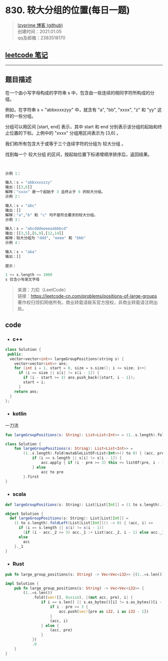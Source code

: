 # 830. 较大分组的位置(每日一题)

> [lzyprime 博客 (github)](https://lzyprime.github.io)   
> 创建时间：2021.01.05  
> qq及邮箱：2383518170  

## [leetcode 笔记](https://lzyprime.github.io/leetcode/leetcode)

---

## 题目描述

在一个由小写字母构成的字符串 s 中，包含由一些连续的相同字符所构成的分组。

例如，在字符串 s = "abbxxxxzyy" 中，就含有 "a", "bb", "xxxx", "z" 和 "yy" 这样的一些分组。

分组可以用区间 [start, end] 表示，其中 start 和 end 分别表示该分组的起始和终止位置的下标。上例中的 "xxxx" 分组用区间表示为 [3,6] 。

我们称所有包含大于或等于三个连续字符的分组为 较大分组 。

找到每一个 较大分组 的区间，按起始位置下标递增顺序排序后，返回结果。

 
```py
示例 1：

输入：s = "abbxxxxzzy"
输出：[[3,6]]
解释："xxxx" 是一个起始于 3 且终止于 6 的较大分组。
示例 2：

输入：s = "abc"
输出：[]
解释："a","b" 和 "c" 均不是符合要求的较大分组。
示例 3：

输入：s = "abcdddeeeeaabbbcd"
输出：[[3,5],[6,9],[12,14]]
解释：较大分组为 "ddd", "eeee" 和 "bbb"
示例 4：

输入：s = "aba"
输出：[]
 
提示：

1 <= s.length <= 1000
s 仅含小写英文字母
```

> 来源：力扣（LeetCode）  
> 链接：https://leetcode-cn.com/problems/positions-of-large-groups  
> 著作权归领扣网络所有。商业转载请联系官方授权，非商业转载请注明出处。  

## code

- ### c++

```c++
class Solution {
 public:
  vector<vector<int>> largeGroupPositions(string s) {
    vector<vector<int>> ans;
    for (int i = 1, start = 0, size = s.size(); i <= size; i++)
      if (i == size || s[i] != s[i - 1]) {
        if (i - start >= 3) ans.push_back({start, i - 1});
        start = i;
      }
    return ans;
  }
};
```


- ### kotlin

一刀流

```kotlin
fun largeGroupPositions(s: String): List<List<Int>> = (1..s.length).fold(mutableListOf<List<Int>>() to 0) { (acc, pre), i -> if (i == s.length || s[i] != s[i - 1]) { acc.apply { if (i - pre >= 3) this += listOf(pre, i - 1) } to i } else acc to pre }.first
```

```kotlin
class Solution {
    fun largeGroupPositions(s: String): List<List<Int>> =
        (1..s.length).fold(mutableListOf<List<Int>>() to 0) { (acc, pre), i ->
            if (i == s.length || s[i] != s[i - 1]) {
                acc.apply { if (i - pre >= 3) this += listOf(pre, i - 1) } to i
            } else
                acc to pre
        }.first
}
```

- ### scala

```scala
def largeGroupPositions(s: String): List[List[Int]] = (1 to s.length).foldLeft(List[List[Int]]() -> 0) { (acc, i) => if (i == s.length || s(i) != s(i - 1)) (if (i - acc._2 >= 3) acc._1 :+ List(acc._2, i - 1) else acc._1) -> i else acc}._1
```

```scala
object Solution {
  def largeGroupPositions(s: String): List[List[Int]] =
    (1 to s.length).foldLeft(List[List[Int]]() -> 0) { (acc, i) =>
      if (i == s.length || s(i) != s(i - 1))
        (if (i - acc._2 >= 3) acc._1 :+ List(acc._2, i - 1) else acc._1) -> i
      else
        acc
    }._1
}
```

- ### Rust

```rust
pub fn large_group_positions(s: String) -> Vec<Vec<i32>> {(1..=s.len()).fold((vec![], 0usize), |(mut acc, pre), i|if i == s.len() || s.as_bytes()[i] != s.as_bytes()[i - 1] {if i - pre >= 3 {acc.push(vec![pre as i32, i as i32 - 1])} (acc, i)} else {(acc, pre)}).0}
```

```rust
impl Solution {
    pub fn large_group_positions(s: String) -> Vec<Vec<i32>> {
        (1..=s.len())
            .fold((vec![], 0usize), |(mut acc, pre), i| {
                if i == s.len() || s.as_bytes()[i] != s.as_bytes()[i - 1] {
                    if i - pre >= 3 {
                        acc.push(vec![pre as i32, i as i32 - 1])
                    }
                    (acc, i)
                } else {
                    (acc, pre)
                }
            })
            .0
    }
}
```